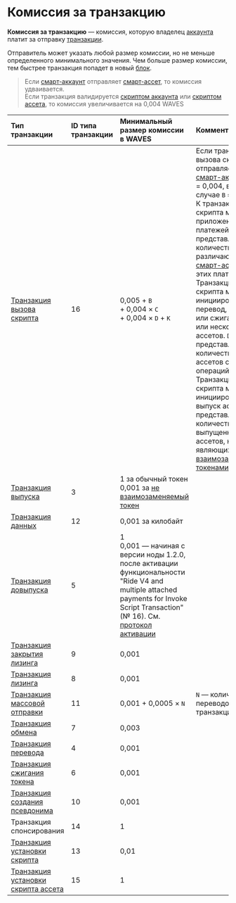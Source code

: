 # Комиссия за транзакцию

**Комиссия за транзакцию** — комиссия, которую владелец [аккаунта](/ru/blockchain/account) платит за отправку [транзакции](/ru/blockchain/transaction).

Отправитель может указать любой размер комиссии, но не меньше определенного минимального значения. Чем больше размер комиссии, тем быстрее транзакция попадет в новый [блок](/ru/blockchain/block).

> Если [смарт-аккаунт](/ru/blockchain/account/smart-account) отправляет [смарт-ассет](/ru/blockchain/token/smart-asset), то комиссия удваивается.
<br>Если транзакция валидируется [скриптом аккаунта](/ru/ride/script/script-types/account-script) или [скриптом ассета](/ru/ride/script/script-types/asset-script), то комиссия увеличивается на 0,004 WAVES


| Тип транзакции | ID типа транзакции | Минимальный размер комиссии в WAVES | Комментарии |
| :--- | :--- | :--- | :--- |
| [Транзакция вызова скрипта](/ru/blockchain/transaction-type/invoke-script-transaction) | 16 | 0,005 + `B`<br> + 0,004 × `C`<br> + 0,004 × `D` + `K` | Если транзакция вызова скрипта отправляется со [смарт-аккаунта](/ru/blockchain/account/smart-account), то `B` = 0,004, в ином случае `B` = 0.<br>К транзакции вызова скрипта может быть приложено до двух платежей. `C` представляет количество различающихся [смарт-ассетов](/ru/blockchain/token/smart-asset) в этих платежах.<br>Транзакция вызова скрипта может инициировать перевод, довыпуск или сжигание одного или нескольких ассетов. `D` представляет собой количество смарт-ассетов среди этих операций.<br>Транзакция вызова скрипта может инициировать выпуск ассета. `K` представляет собой количество выпущенных ассетов, не являющихся [не взаимозаменяемыми токенами](/ru/blockchain/token/non-fungible-token) |
| [Транзакция выпуска](/ru/blockchain/transaction-type/issue-transaction) | 3 | 1 за обычный токен <br>0,001 за [не взаимозаменяемый токен](/ru/blockchain/token/non-fungible-token) | |
| [Транзакция данных](/ru/blockchain/transaction-type/data-transaction) | 12 | 0,001 за килобайт | |
| [Транзакция довыпуска](/ru/blockchain/transaction-type/reissue-transaction) | 5 | 1<br/>0,001 — начиная с версии ноды 1.2.0, после активации функциональности "Ride V4 and multiple attached payments for Invoke Script Transaction" (№ 16). См. [протокол активации](/ru/blockchain/waves-protocol/activation-protocol) | |
| [Транзакция закрытия лизинга](/ru/blockchain/transaction-type/lease-cancel-transaction) | 9 | 0,001 | |
| [Транзакция лизинга](/ru/blockchain/transaction-type/lease-transaction) | 8 | 0,001 | |
| [Транзакция массовой отправки](/ru/blockchain/transaction-type/mass-transfer-transaction) | 11 | 0,001 + 0,0005 × `N` | `N` — количество переводов внутри транзакции |
| [Транзакция обмена](/ru/blockchain/transaction-type/exchange-transaction) | 7 | 0,003 | |
| [Транзакция перевода](/ru/blockchain/transaction-type/transfer-transaction) | 4 | 0,001 | |
| [Транзакция сжигания токена](/ru/blockchain/transaction-type/burn-transaction) | 6 | 0,001 | |
| [Транзакция создания псевдонима](/ru/blockchain/transaction-type/alias-transaction) | 10 | 0,001 | |
| Транзакция спонсирования | 14 | 1 | |
| [Транзакция установки скрипта](/ru/blockchain/transaction-type/set-script-transaction) | 13 | 0,01 | |
| [Транзакция установки скрипта ассета](/ru/blockchain/transaction-type/set-asset-script-transaction) | 15 | 1 | | |
